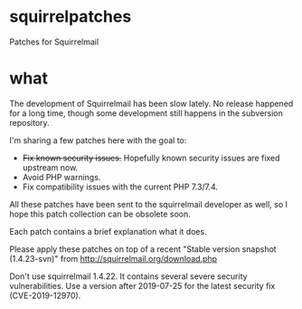 # squirrelpatches
Patches for Squirrelmail

what
====

The development of Squirrelmail has been slow lately. No release happened for a long time,
though some development still happens in the subversion repository.

I'm sharing a few patches here with the goal to:

* ~~Fix known security issues.~~ Hopefully known security issues are fixed upstream now.
* Avoid PHP warnings.
* Fix compatibility issues with the current PHP 7.3/7.4.

All these patches have been sent to the squirrelmail developer as well, so I hope this
patch collection can be obsolete soon.

Each patch contains a brief explanation what it does.

Please apply these patches on top of a recent "Stable version snapshot (1.4.23-svn)" from
http://squirrelmail.org/download.php

Don't use squirrelmail 1.4.22. It contains several severe security vulnerabilities.
Use a version after 2019-07-25 for the latest security fix (CVE-2019-12970).
